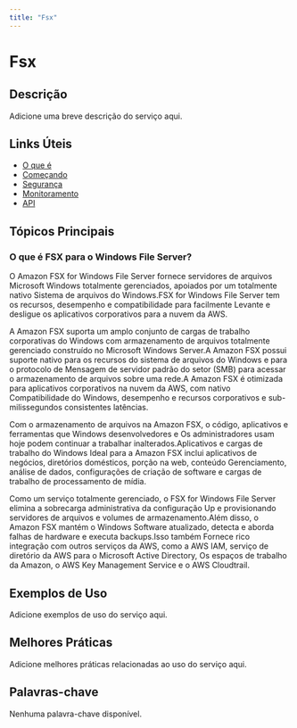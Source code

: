 ```yaml
---
title: "Fsx"
---
```


# Fsx

## Descrição

Adicione uma breve descrição do serviço aqui.

## Links Úteis

- [O que é](https://docs.aws.amazon.com/fsx/latest/WindowsGuide/what-is.html)
- [Começando](https://docs.aws.amazon.com/fsx/latest/WindowsGuide/getting-started.html)
- [Segurança](https://docs.aws.amazon.com/fsx/latest/WindowsGuide/security.html)
- [Monitoramento](https://docs.aws.amazon.com/fsx/latest/WindowsGuide/monitoring.html)
- [API](https://docs.aws.amazon.com/fsx/latest/WindowsGuide/api.html)

## Tópicos Principais

### O que é FSX para o Windows File Server?

O Amazon FSX for Windows File Server fornece servidores de arquivos Microsoft Windows totalmente gerenciados, apoiados por um totalmente nativo
Sistema de arquivos do Windows.FSX for Windows File Server tem os recursos, desempenho e compatibilidade para facilmente
Levante e desligue os aplicativos corporativos para a nuvem da AWS.

A Amazon FSX suporta um amplo conjunto de cargas de trabalho corporativas do Windows com armazenamento de arquivos totalmente gerenciado
construído no Microsoft Windows Server.A Amazon FSX possui suporte nativo para os recursos do sistema de arquivos do Windows
e para o protocolo de Mensagem de servidor padrão do setor (SMB) para acessar o armazenamento de arquivos
sobre uma rede.A Amazon FSX é otimizada para aplicativos corporativos na nuvem da AWS, com nativo
Compatibilidade do Windows, desempenho e recursos corporativos e sub-milissegundos consistentes
latências.

Com o armazenamento de arquivos na Amazon FSX, o código, aplicativos e ferramentas que Windows desenvolvedores e
Os administradores usam hoje podem continuar a trabalhar inalterados.Aplicativos e cargas de trabalho do Windows
Ideal para a Amazon FSX inclui aplicativos de negócios, diretórios domésticos, porção na web, conteúdo
Gerenciamento, análise de dados, configurações de criação de software e cargas de trabalho de processamento de mídia.

Como um serviço totalmente gerenciado, o FSX for Windows File Server elimina a sobrecarga administrativa da configuração
Up e provisionando servidores de arquivos e volumes de armazenamento.Além disso, o Amazon FSX mantém o Windows
Software atualizado, detecta e aborda falhas de hardware e executa backups.Isso também
Fornece rico integração com outros serviços da AWS, como a AWS IAM, serviço de diretório da AWS para o Microsoft Active Directory,
Os espaços de trabalho da Amazon, o AWS Key Management Service e o AWS Cloudtrail.

## Exemplos de Uso

Adicione exemplos de uso do serviço aqui.

## Melhores Práticas

Adicione melhores práticas relacionadas ao uso do serviço aqui.

## Palavras-chave

Nenhuma palavra-chave disponível.

